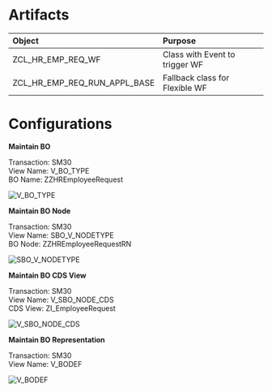 # Artifacts

| Object                           | Purpose                               |
| :------------------------------- | :------------------------------------ |
| ZCL_HR_EMP_REQ_WF                | Class with Event to trigger WF        |
| ZCL_HR_EMP_REQ_RUN_APPL_BASE     | Fallback class for Flexible WF        |


# Configurations

**Maintain BO**

Transaction: SM30 </br>
View Name: V_BO_TYPE </br>
BO Name: ZZHREmployeeRequest </br>

![V_BO_TYPE](https://github.com/zvikesh/flexible-workflow/assets/108741639/1f9ec770-6960-4e39-92ea-bfadde4d4708)

**Maintain BO Node**

Transaction: SM30 </br>
View Name: SBO_V_NODETYPE </br>
BO Node: ZZHREmployeeRequestRN </br>

![SBO_V_NODETYPE](https://github.com/zvikesh/flexible-workflow/assets/108741639/32fdd286-4169-4ed3-92ea-6942dc197d5e)

**Maintain BO CDS View**

Transaction: SM30 </br>
View Name: V_SBO_NODE_CDS </br>
CDS View: ZI_EmployeeRequest </br>

![V_SBO_NODE_CDS](https://github.com/zvikesh/flexible-workflow/assets/108741639/158b1116-e0f2-4dc7-a5e9-43bdf13adbe4)

**Maintain BO Representation**

Transaction: SM30 </br>
View Name: V_BODEF </br>

![V_BODEF](https://github.com/zvikesh/flexible-workflow/assets/108741639/d2cc4e16-c1da-496c-a69f-64fa8734de09)

